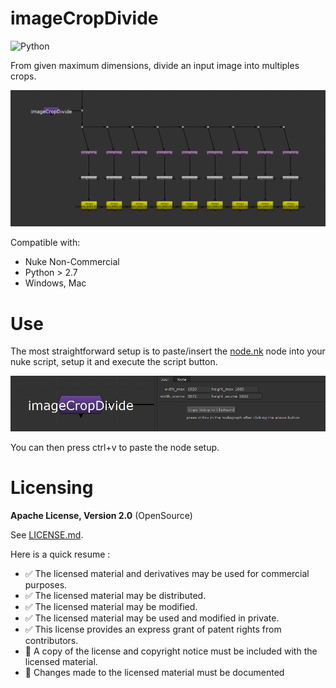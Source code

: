 # imageCropDivide

![Python](https://img.shields.io/badge/Python-2.7+-4f4f4f?labelColor=3776ab&logo=python&logoColor=FED142)

From given maximum dimensions, divide an input image into multiples crops.

![screenshot of the nodegraph in nuke](doc/img/nodegraph-cover.png)

Compatible with:
- Nuke Non-Commercial
- Python > 2.7
- Windows, Mac

# Use

The most straightforward setup is to paste/insert the [node.nk](node.nk) node 
into your nuke script, setup it and execute the script button.

![screenshot of the node in nuke](doc/img/node-img.png)

You can then press ctrl+v to paste the node setup.

# Licensing 

**Apache License, Version 2.0** (OpenSource)

See [LICENSE.md](./LICENSE.md).

Here is a quick resume :

- ✅ The licensed material and derivatives may be used for commercial purposes.
- ✅ The licensed material may be distributed.
- ✅ The licensed material may be modified.
- ✅ The licensed material may be used and modified in private.
- ✅ This license provides an express grant of patent rights from contributors.
- 📏 A copy of the license and copyright notice must be included with the licensed material.
- 📏 Changes made to the licensed material must be documented
